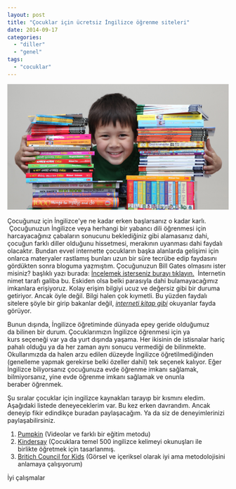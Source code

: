 ```yaml
---
layout: post
title: "Çocuklar için ücretsiz İngilizce öğrenme siteleri"
date: 2014-09-17
categories: 
  - "diller"
  - "genel"
tags: 
  - "cocuklar"
---
```


[![](/images/bfe4d-jake-photo.jpg)](https://suatatan.wordpress.com/wp-content/uploads/2014/09/bfe4d-jake-photo.jpg)

Çocuğunuz için İngilizce'ye ne kadar erken başlarsanız o kadar karlı.  Çocuğunuzun İngilizce veya herhangi bir yabancı dili öğrenmesi için harcayacağınız çabaların sonucunu beklediğiniz gibi alamasanız dahi, çocuğun farklı diller olduğunu hissetmesi, merakının uyanması dahi faydalı olacaktır. Bundan evvel internette çocukların başka alanlarda gelişimi için onlarca materyaler rastlamış bunları uzun bir süre tecrübe edip faydasını gördükten sonra bloguma yazmıştım. Çocuğunuzun Bill Gates olmasını ister misiniz? başlıklı yazı burada: [İncelemek isterseniz burayı tıklayın.](http://blog.suatatan.com/2014/03/cocugunuzun-bill-gates-olmasn-ister.html)  İnternetin nimet tarafı galiba bu. Eskiden olsa belki parasıyla dahi bulamayacağımız imkanlara erişiyoruz. Kolay erişim bilgiyi ucuz ve değersiz gibi bir duruma getiriyor. Ancak öyle değil. Bilgi halen çok kıymetli. Bu yüzden faydalı sitelere şöyle bir girip bakanlar değil, _[interneti kitap gibi](http://blog.suatatan.com/2012/02/readability-ile-kitap-tadnda-internet.html)_ okuyanlar fayda görüyor.

Bunun dışında, İngilizce öğretiminde dünyada epey geride olduğumuz da bilinen bir durum. Çocuklarımızın İngilizce öğrenmesi için ya kurs seçeneği var ya da yurt dışında yaşama. Her ikisinin de istisnalar hariç pahalı olduğu ya da her zaman aynı sonucu vermediği de bilinmekte. Okullarımızda da halen arzu edilen düzeyde İngilizce öğretilmediğinden (genelleme yapmak gerekirse belki özeller dahil) tek seçenek kalıyor. Eğer İngilizce biliyorsanız çocuğunuza evde öğrenme imkanı sağlamak, bilmiyorsanız, yine evde öğrenme imkanı sağlamak ve onunla beraber öğrenmek.

Şu sıralar çocuklar için ingilizce kaynakları tarayıp bir kısmını eledim. Aşağıdaki listede deneyeceklerim var. Bu kez erken davrandım. Ancak deneyip fikir edindikçe buradan paylaşacağım. Ya da siz de deneyimlerinizi paylaşabilirsiniz.

1. [Pumpkin](http://eduline.pumkin.com/tr/learn-english-language/free-english-learning/english-for-kids) (Videolar ve farklı bir eğitim metodu)
2. [Kindersay](http://kindersay.com/) (Çocuklara temel 500 ingilizce kelimeyi okunuşları ile birlikte öğretmek için tasarlanmış.
3. [Britich Council for Kids](http://learnenglishkids.britishcouncil.org/en/) (Görsel ve içeriksel olarak iyi ama metodolojisini anlamaya çalışıyorum)

İyi çalışmalar
